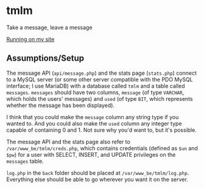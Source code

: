 # tmlm

Take a message, leave a message

[Running on my site](http://tmlm.samueltaylor.org/)

## Assumptions/Setup

The message API (`api/message.php`) and the stats page (`stats.php`) connect to a MySQL server (or some other server compatible with the PDO MySQL interface; I use MariaDB) with a database called `tmlm` and a table called `messages`. `messages` should have two columns, `message` (of type `VARCHAR`, which holds the users' messages) and `used` (of type `BIT`, which represents whether the message has been displayed).

I think that you could make the `message` column any string type if you wanted to. And you could also make the `used` column any integer type capable of containing 0 and 1. Not sure why you'd want to, but it's possible.

The message API and the stats page also refer to `/var/www_be/tmlm/creds.php`, which contains credentials (defined as `$un` and `$pw`) for a user with SELECT, INSERT, and UPDATE privileges on the `messages` table.

`log.php` in the `back` folder should be placed at `/var/www_be/tmlm/log.php`. Everything else should be able to go wherever you want it on the server.


